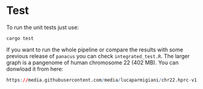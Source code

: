 # Test

To run the unit tests just use:

```
cargo test
```

If you want to run the whole pipeline or compare the results with some previous
release of `panacus` you can check `integrated_test.R`.
The larger graph is a pangenome of human chromosome 22 (402 MB).
You can donwload it from here:

```r
https://media.githubusercontent.com/media/lucaparmigiani/chr22.hprc-v1.0-pggb.gfa.gz/refs/heads/main/chr22.hprc-v1.0-pggb.gfa.gz
```
